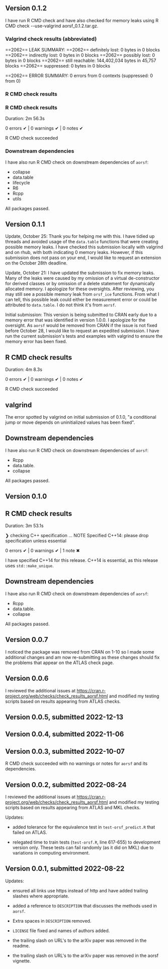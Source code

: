 ## Version 0.1.2

I have run R CMD check and have also checked for memory leaks using R CMD check --use-valgrind aorsf_0.1.2.tar.gz.

### Valgrind check results (abbreviated)

==2062== LEAK SUMMARY:
==2062==    definitely lost: 0 bytes in 0 blocks
==2062==    indirectly lost: 0 bytes in 0 blocks
==2062==      possibly lost: 0 bytes in 0 blocks
==2062==    still reachable: 144,402,034 bytes in 45,757 blocks
==2062==         suppressed: 0 bytes in 0 blocks

==2062== ERROR SUMMARY: 0 errors from 0 contexts (suppressed: 0 from 0)

### R CMD check results

   
### R CMD check results 

Duration: 2m 56.3s

0 errors ✔ | 0 warnings ✔ | 0 notes ✔

R CMD check succeeded

### Downstream dependencies

I have also run R CMD check on downstream dependencies of `aorsf`: 

- collapse
- data.table
- lifecycle
- R6
- Rcpp
- utils

All packages passed.

## Version 0.1.1

Update, October 25: Thank you for helping me with this. I have tidied up threads and avoided usage of the `data.table` functions that were creating possible memory leaks.  I have checked this submission locally with valgrind and on rhub, with both indicating 0 memory leaks. However, if this submission does not pass on your end, I would like to request an extension on the October 28th deadline.

Update, October 21: I have updated the submission to fix memory leaks. Many of the leaks were caused by my omission of a virtual de-constructor for derived classes or by omission of a delete statement for dynamically allocated memory. I apologize for these oversights. After reviewing, you may still see a possible memory leak from `orsf_ice` functions. From what I can tell, this possible leak could either be measurement error or could be attributed to `data.table`. I do not think it's from `aorsf`.

Initial submission: This version is being submitted to CRAN early due to a memory error that was identified in version 1.0.0. I apologize for the oversight. As `aorsf` would be removed from CRAN if the issue is not fixed before October 28, I would like to request an expedited submission. I have run the current submission's tests and examples with valgrind to ensure the memory error has been fixed. 

## R CMD check results

Duration: 4m 8.3s

0 errors ✔ | 0 warnings ✔ | 0 notes ✔

R CMD check succeeded

## valgrind

The error spotted by valgrind on initial submission of 0.1.0, "a conditional jump or move depends on uninitialized values has been fixed".

## Downstream dependencies

I have also run R CMD check on downstream dependencies of `aorsf`: 

- Rcpp
- data.table. 
- collapse

All packages passed.

## Version 0.1.0

## R CMD check results

Duration: 3m 53.1s

❯ checking C++ specification ... NOTE
    Specified C++14: please drop specification unless essential

0 errors ✔ | 0 warnings ✔ | 1 note ✖

I have specified C++14 for this release. C++14 is essential, as this release uses `std::make_unique`.

## Downstream dependencies

I have also run R CMD check on downstream dependencies of `aorsf`: 

- Rcpp
- data.table. 
- collapse

All packages passed.

## Version 0.0.7

I noticed the package was removed from CRAN on 1-10 so I made some additional changes and am now re-submitting as these changes should fix the problems that appear on the ATLAS check page. 

## Version 0.0.6

I reviewed the additional issues at https://cran.r-project.org/web/checks/check_results_aorsf.html and modified my testing scripts based on results appearing from ATLAS checks.

## Version 0.0.5, submitted 2022-12-13

## Version 0.0.4, submitted 2022-11-06

## Version 0.0.3, submitted 2022-10-07

R CMD check succeeded with no warnings or notes for `aorsf` and its dependencies.

## Version 0.0.2, submitted 2022-08-24

I reviewed the additional issues at https://cran.r-project.org/web/checks/check_results_aorsf.html and modified my testing scripts based on results appearing from ATLAS and MKL checks.

Updates: 

- added tolerance for the equivalence test in `test-orsf_predict.R` that failed on ATLAS.

- relegated time to train tests (`test-orsf.R`, line 617-655) to development version only. These tests can fail randomly (as it did on MKL) due to variations in computing environment.

## Version 0.0.1, submitted 2022-08-22

Updates: 

- ensured all links use https instead of http and have added trailing slashes where appropriate.

- added a reference to `DESCRIPTION` that discusses the methods used in `aorsf`.

- Extra spaces in `DESCRIPTION` removed.

- `LICENSE` file fixed and names of authors added.

- the trailing slash on URL's to the arXiv paper was removed in the readme.

- the trailing slash on URL's to the arXiv paper was removed in the aorsf vignette.
